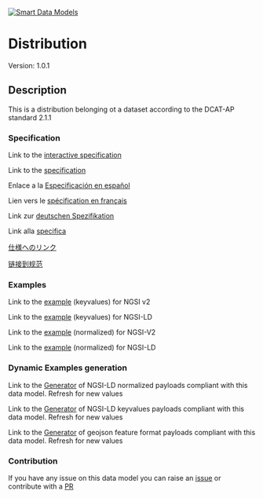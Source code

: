 [![Smart Data Models](https://smartdatamodels.org/wp-content/uploads/2022/01/SmartDataModels_logo.png "Logo")](https://smartdatamodels.org)
# Distribution
Version: 1.0.1

## Description 

This is a distribution belonging ot a dataset according to the DCAT-AP standard 2.1.1
### Specification

Link to the [interactive specification](https://swagger.lab.fiware.org/?url=https://smart-data-models.github.io/dataModel.DCAT-AP/Distribution/swagger.yaml)

Link to the [specification](https://github.com/smart-data-models/dataModel.DCAT-AP/blob/master/Distribution/doc/spec.md)

Enlace a la [Especificación en español](https://github.com/smart-data-models/dataModel.DCAT-AP/blob/master/Distribution/doc/spec_ES.md)

Lien vers le [spécification en français](https://github.com/smart-data-models/dataModel.DCAT-AP/blob/master/Distribution/doc/spec_FR.md)

Link zur [deutschen Spezifikation](https://github.com/smart-data-models/dataModel.DCAT-AP/blob/master/Distribution/doc/spec_DE.md)

Link alla [specifica](https://github.com/smart-data-models/dataModel.DCAT-AP/blob/master/Distribution/doc/spec_IT.md)

[仕様へのリンク](https://github.com/smart-data-models/dataModel.DCAT-AP/blob/master/Distribution/doc/spec_JA.md)

[链接到规范](https://github.com/smart-data-models/dataModel.DCAT-AP/blob/master/Distribution/doc/spec_ZH.md)
### Examples

Link to the [example](https://smart-data-models.github.io/dataModel.DCAT-AP/Distribution/examples/example.json) (keyvalues) for NGSI v2

Link to the [example](https://smart-data-models.github.io/dataModel.DCAT-AP/Distribution/examples/example.jsonld) (keyvalues) for NGSI-LD

Link to the [example](https://smart-data-models.github.io/dataModel.DCAT-AP/Distribution/examples/example-normalized.json) (normalized) for NGSI-V2

Link to the [example](https://smart-data-models.github.io/dataModel.DCAT-AP/Distribution/examples/example-normalized.jsonld) (normalized) for NGSI-LD
### Dynamic Examples generation

Link to the [Generator](https://smartdatamodels.org/extra/ngsi-ld_generator.php?schemaUrl=https://raw.githubusercontent.com/smart-data-models/dataModel.DCAT-AP/master/Distribution/schema.json&email=info@smartdatamodels.org) of NGSI-LD normalized payloads compliant with this data model. Refresh for new values

Link to the [Generator](https://smartdatamodels.org/extra/ngsi-ld_generator_keyvalues.php?schemaUrl=https://raw.githubusercontent.com/smart-data-models/dataModel.DCAT-AP/master/Distribution/schema.json&email=info@smartdatamodels.org) of NGSI-LD keyvalues payloads compliant with this data model. Refresh for new values

Link to the [Generator](https://smartdatamodels.org/extra/geojson_features_generator.php?schemaUrl=https://raw.githubusercontent.com/smart-data-models/dataModel.DCAT-AP/master/Distribution/schema.json&email=info@smartdatamodels.org) of geojson feature format payloads compliant with this data model. Refresh for new values
### Contribution

 If you have any issue on this data model you can raise an [issue](https://github.com/smart-data-models/dataModel.DCAT-AP/issues)  or contribute with a [PR](https://github.com/smart-data-models/dataModel.DCAT-AP/pulls)